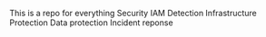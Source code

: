 This is a repo for everything Security 
IAM
Detection
Infrastructure Protection
Data protection
Incident reponse 
